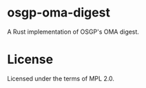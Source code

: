 # osgp-oma-digest

A Rust implementation of OSGP's OMA digest.

# License

Licensed under the terms of MPL 2.0.
